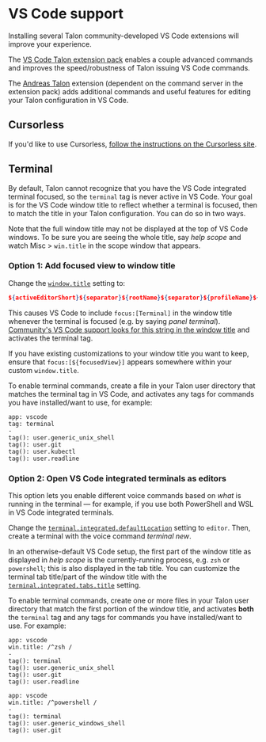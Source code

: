 # VS Code support

Installing several Talon community-developed VS Code extensions will improve your experience.

The [VS Code Talon extension pack](https://marketplace.visualstudio.com/items?itemName=pokey.talon) enables a couple advanced commands and improves the speed/robustness of Talon issuing VS Code commands.

The [Andreas Talon](https://marketplace.visualstudio.com/items?itemName=AndreasArvidsson.andreas-talon) extension (dependent on the command server in the extension pack) adds additional commands and useful features for editing your Talon configuration in VS Code.

## Cursorless

If you'd like to use Cursorless, [follow the instructions on the Cursorless site](https://www.cursorless.org/docs/user/installation/).

## Terminal

By default, Talon cannot recognize that you have the VS Code integrated terminal focused, so the `terminal` tag is never active in VS Code. Your goal is for the VS Code window title to reflect whether a terminal is focused, then to match the title in your Talon configuration. You can do so in two ways.

Note that the full window title may not be displayed at the top of VS Code windows. To be sure you are seeing the whole title, say *help scope* and watch Misc > `win.title` in the scope window that appears.

### Option 1: Add focused view to window title

Change the [`window.title`](vscode://settings/window.title) setting to:

```json
${activeEditorShort}${separator}${rootName}${separator}${profileName}${separator}focus:[${focusedView}]
```

This causes VS Code to include `focus:[Terminal]` in the window title whenever the terminal is focused (e.g. by saying *panel terminal*). [Community's VS Code support looks for this string in the window title](vscode_terminal.talon#L5) and activates the terminal tag.

If you have existing customizations to your window title you want to keep, ensure that `focus:[${focusedView}]` appears somewhere within your custom `window.title`.

To enable terminal commands, create a file in your Talon user directory that matches the terminal tag in VS Code, and activates any tags for commands you have installed/want to use, for example:

```talon
app: vscode
tag: terminal
-
tag(): user.generic_unix_shell
tag(): user.git
tag(): user.kubectl
tag(): user.readline
```

### Option 2: Open VS Code integrated terminals as editors

This option lets you enable different voice commands based on *what* is running in the terminal — for example, if you use both PowerShell and WSL in VS Code integrated terminals.

Change the [`terminal.integrated.defaultLocation`](vscode://settings/terminal.integrated.defaultLocation) setting to `editor`. Then, create a terminal with the voice command *terminal new*.

In an otherwise-default VS Code setup, the first part of the window title as displayed in *help scope* is the currently-running process, e.g. `zsh` or `powershell`; this is also displayed in the tab title. You can customize the terminal tab title/part of the window title with the [`terminal.integrated.tabs.title`](vscode://settings/terminal.integrated.tabs.title) setting.

To enable terminal commands, create one or more files in your Talon user directory that match the first portion of the window title, and activates **both** the `terminal` tag and any tags for commands you have installed/want to use. For example:

```talon
app: vscode
win.title: /^zsh /
-
tag(): terminal
tag(): user.generic_unix_shell
tag(): user.git
tag(): user.readline
```

```
app: vscode
win.title: /^powershell /
-
tag(): terminal
tag(): user.generic_windows_shell
tag(): user.git
```
